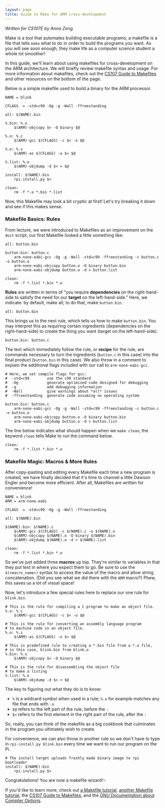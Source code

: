 ```yaml
---
layout: page
title: Guide to Make for ARM cross-development
---
```


*Written for CS107E by Anna Zeng*

Make is a tool that automates building executable programs;
a makefile is a file that tells `make` what to do in order to build
the programs you want. As you will see soon enough, they make life
as a computer science student a whole lot smoother!

In this guide, we'll learn about using makefiles
for cross-development on the ARM architecture.
We will briefly review makefile syntax and usage.
For more information about makefiles,
check out the 
[CS107 Guide to Makefiles](http://web.stanford.edu/class/cs107/guide_make.html)
and other resources on the bottom of the page.

Below is a simple makefile used
to build a binary for the ARM processor.

    NAME = blink

    CFLAGS  = -std=c99 -Og -g -Wall -ffreestanding

    all: $(NAME).bin

    %.bin: %.o
        $(ARM)-objcopy $< -O binary $@

    %.o: %.c
        $(ARM)-gcc $(CFLAGS) -c $< -o $@

    %.o: %.s
        $(ARM)-as $(CFLAGS) -o $< $@

    %.list: %.o
        $(ARM)-objdump -d $< > $@

    install: $(NAME).bin
        rpi-install.py $<

    clean:
        rm -f *.o *.bin *.list

Now, this Makefile may look a bit cryptic at first! Let's try breaking it down and see if this makes sense.

### Makefile Basics: Rules

From lecture, we were introduced to Makefiles as an improvement on the `doit` script;
our first Makefile looked a little something like:
    
    all: button.bin
    
    button.bin: button.c
        arm-none-eabi-gcc -Og -g -Wall -std=c99 -ffreestanding -c button.c -o button.o
        arm-none-eabi-objcopy button.o -O binary button.bin
        arm-none-eabi-objdump button.o -d > button.list
    
    clean: 
        rm -f *.list *.bin *.o

__Rules__ are written in terms of "you require __dependencies__ on the right-hand-side
to satisfy the need for our __target__ on the left-hand-side." Here, we indicate: by default, make all;
to do that, make `button.bin`.
    
    all: button.bin

This brings us to the next rule, which tells us how to make `button.bin`. You may interpret this as
requiring certain ingredients (dependencies on the right-hand-side)
to create the thing you want (target on the left-hand-side).

    button.bin: button.c

The text which immediately follow the rule, or __recipe__ for the rule,
are commands necessary to turn the ingredients (`button.c` in this case)
into the final product (`button.bin` in this case).
We also throw in a comment to explain the additional flags included with our call to `arm-none-eabi-gcc`.

    # Here, we set compile flags for gcc:
    #  -std=c99        use the c99 standard
    #  -Og             generate optimized code designed for debugging
    #  -g              add debugging information
    #  -Wall           give warnings about *all* issues
    #  -ffreestanding  generate code assuming no operating system

    button.bin: button.c
        arm-none-eabi-gcc -Og -g -Wall -std=c99 -ffreestanding -c button.c -o button.o
        arm-none-eabi-objcopy button.o -O binary button.bin
        arm-none-eabi-objdump button.o -d > button.list

The line below indicates what should happen when we `make clean`; the keyword `clean` tells Make to run the command below.

    clean: 
        rm -f *.list *.bin *.o


### Makefile Magic: Macros & More Rules

After copy-pasting and editing every Makefile each time a new program is created,
we have finally decided that it's time to channel a little Dawson Engler and become more efficient.
After all, Makefiles are written for convenience!

    NAME = blink
    ARM = arm-none-eabi

    CFLAGS  = -std=c99 -Og -g -Wall -ffreestanding

    all: $(NAME).bin

    $(NAME).bin: $(NAME).c
        $(ARM)-gcc $(CFLAGS) -c $(NAME).c -o $(NAME).o
        $(ARM)-objcopy $(NAME).o -O binary $(NAME).bin
        $(ARM)-objdump $(NAME).o -d > $(NAME).list
    
    clean: 
        rm -f *.list *.bin *.o

So we've just added three __macros__ up top. They're similar to variables
in that they put text in where you expect them to go.
Be sure to use the `$(<macro_name>)`
syntax to access the value of the macro and allow string concatenation.
(Did you see what we did there with the `ARM` macro?)
Phew, this saves us a lot of visual space!

Now, let's introduce a few special rules here to replace our one rule for `blink.bin`.

    # This is the rule for compiling a C program to make an object file.
    %.o: %.c
        $(ARM)-gcc $(CFLAGS) -c $< -o $@

    # This is the rule for converting an assembly language program
    # to machine code in an object file.
    %.o: %.s
        $(ARM)-as $(CFLAGS) -o $< $@

    # This is predefined rule to creating a *.bin file from a *.o file,
    # in this case, blink.bin from blink.o
    %.bin: %.o
        $(ARM)-objcopy $< -O binary $@

    # This is the rule for disassembling the object file
    # to make a listing
    %.list: %.o
        $(ARM)-objdump -d $< > $@

The key to figuring out what they do is to know:

* `%` is a wildcard symbol when used in a rule; `%.o` for example matches any file that ends with `.o`
* `$@` refers to the left part of the rule, before the `:`
* `$<` refers to the first element in the right part of the rule, after the `:`

So, really, you can think of the makefile as a big cookbook that culminates in the program you ultimately wish to create.

For convenience, we can also throw in another rule so we don't have to type in `rpi-install.py blink.bin`
every time we want to run our program on the Pi.

    # The install target uploads freshly made binary image to rpi bootloader
    install: $(NAME).bin
        rpi-install.py $<

Congratulations! You are now a makefile wizard!✨

If you'd like to learn more, check out
[a Makefile tutorial](http://www.opussoftware.com/tutorial/TutMakefile.htm),
[another Makefile tutorial](http://www.delorie.com/djgpp/doc/ug/larger/makefiles.html),
the
[CS107 Guide to Makefiles](http://web.stanford.edu/class/cs107/guide_make.html),
and the
[GNU Documentation about Compiler Options](https://gcc.gnu.org/onlinedocs/gcc-4.2.2/gcc/C-Dialect-Options.html).